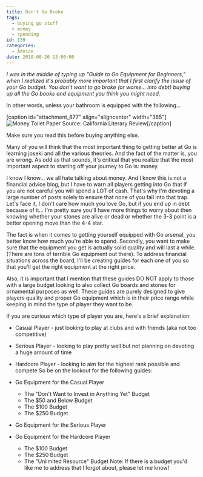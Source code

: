 ```yaml
---
title: Don't Go Broke
tags:
  - buying go stuff
  - money
  - spending
id: 139
categories:
  - Advice
date: 2010-08-26 13:00:00
---
```


_I was in the middle of typing up "Guide to Go Equipment for Beginners," when I realized it's probably more important that I first clarify the issue of your Go budget. You don't want to go broke (or worse... into debt) buying up all the Go books and equipment you think you might need._

In other words, unless your bathroom is equipped with the following...

[caption id="attachment_877" align="aligncenter" width="385"]![Money Toilet Paper](http://www.bengozen.com/wp-content/uploads/2010/08/Money-Toilet-Paper.jpg "Money Toilet Paper") Source: California Literary Review[/caption]

Make sure you read this before buying anything else.

<!--more-->

Many of you will think that the most important thing to getting better at Go is learning joseki and all the various theories. And the fact of the matter is, you are wrong. As odd as that sounds, it's critical that you realize that the most important aspect to starting off your journey to Go is: money.

I know I know... we all hate talking about money. And I know this is not a financial advice blog, but I have to warn all players getting into Go that if you are not careful you will spend a LOT of cash. That's why I'm devoting a large number of posts solely to ensure that none of you fall into that trap. Let's face it, I don't care how much you love Go, but if you end up in debt because of it... I'm pretty sure you'll have more things to worry about then knowing whether your stones are alive or dead or whether the 3-3 point is a better opening move than the 4-4 star.

The fact is when it comes to getting yourself equipped with Go arsenal, you better know how much you're able to spend. Secondly, you want to make sure that the equipment you get is actually solid quality and will last a while. (There are tons of terrible Go equipment out there). To address financial situations across the board, I'll be creating guides for each one of you so that you'll get the right equipment at the right price.

Also, it is important that I mention that these guides DO NOT apply to those with a large budget looking to also collect Go boards and stones for ornamental purposes as well. These guides are purely designed to give players quality and proper Go equipment which is in their price range while keeping in mind the type of player they want to be.

If you are curious which type of player you are, here's a brief explanation:

*   Casual Player - just looking to play at clubs and with friends (aka not too competitive)
*   Serious Player - looking to play pretty well but not planning on devoting a huge amount of time
*   Hardcore Player - looking to aim for the highest rank possible and compete
So be on the lookout for the following guides:

*   Go Equipment for the Casual Player

    *   The "Don't Want to Invest in Anything Yet" Budget
    *   The $50 and Below Budget
    *   The $100 Budget
    *   The $250 Budget

*   Go Equipment for the Serious Player
*   Go Equipment for the Hardcore Player

    *   The $100 Budget
    *   The $250 Budget
    *   The "Unlimited Resource" Budget
Note: If there is a budget you'd like me to address that I forgot about, please let me know!